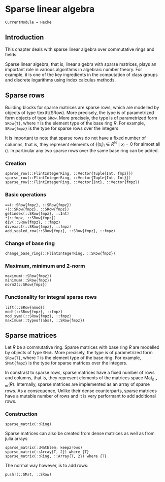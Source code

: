 # Sparse linear algebra

```@meta
CurrentModule = Hecke
```

## Introduction

This chapter deals with sparse linear algebra over commutative rings and fields.

Sparse linear algebra, that is, linear algebra with sparse matrices, 
plays an important role in various algorithms in algebraic number theory. For
example, it is one of the key ingredients in the computation of class groups
and discrete logarithms using index calculus methods.

## Sparse rows

Building blocks for sparse matrices are sparse rows, which are modelled by
objects of type \texttt{SRow}. More precisely, the type is of parametrized form
objects of type `SRow`. More precisely, the type is of parametrized form
`SRow{T}`, where `T` is the element type of the base ring $R$. For example,
`SRow{fmpz}` is the type for sparse rows over the integers.

It is important to note that sparse rows do not have a fixed number of columns,
that is, they represent elements of
$\{ (x_i)_i \in R^{\mathbb{N}} \mid x_i = 0 \text{ for almost all }i\}$.
In particular any two sparse rows over the same base ring can be added.

### Creation

```@docs
sparse_row(::FlintIntegerRing, ::Vector{Tuple{Int, fmpz}})
sparse_row(::FlintIntegerRing, ::Vector{Tuple{Int, Int}})
sparse_row(::FlintIntegerRing, ::Vector{Int}, ::Vector{fmpz})
```

### Basic operations

```@docs
==(::SRow{fmpz}, ::SRow{fmpz})
+(::SRow{fmpz}, ::SRow{fmpz})
getindex(::SRow{fmpz}, ::Int)
*(::fmpz, ::SRow{fmpz})
div(::SRow{fmpz}, ::fmpz)
divexact(::SRow{fmpz}, ::fmpz)
add_scaled_row(::SRow{fmpz}, ::SRow{fmpz}, ::fmpz)
```

### Change of base ring

```@docs
change_base_ring(::FlintIntegerRing, ::SRow{fmpz})
```

### Maximum, minimum and 2-norm

```@docs
maximum(::SRow{fmpz})
minimum(::SRow{fmpz})
norm2(::SRow{fmpz})
```

### Functionality for integral sparse rows

```@docs
lift(::SRow{nmod})
mod!(::SRow{fmpz}, ::fmpz)
mod_sym!(::SRow{fmpz}, ::fmpz)
maximum(::typeof(abs), ::SRow{fmpz})
```

## Sparse matrices

Let $R$ be a commutative ring. Sparse matrices with base ring $R$ are modelled by
objects of type `SMat`. More precisely, the type is of parametrized form `SRow{T}`, where `T` is the element type of the base ring.
For example, `SMat{fmpz}` is the type for sparse matrices over the integers.

In constrast to sparse rows, sparse matrices have a fixed number of rows and columns,
that is, they represent elements of the matrices space $\mathrm{Mat}_{n\times m}(R)$.
Internally, sparse matrices are implemented as an array of sparse rows. 
As a consequence, Unlike their dense counterparts, sparse matrices have a mutable number of rows and it is very performant to add additional rows.

### Construction
```@docs
sparse_matrix(::Ring)
```

Sparse matrices can also be created from dense matrices as well as from julia arrays:

```@docs
sparse_matrix(::MatElem; keepzrows)
sparse_matrix(::Array{T, 2}) where {T}
sparse_matrix(::Ring, ::Array{T, 2}) where {T}
```
The normal way however, is to add rows:

```@docs
push!(::SMat, ::SRow)
```


